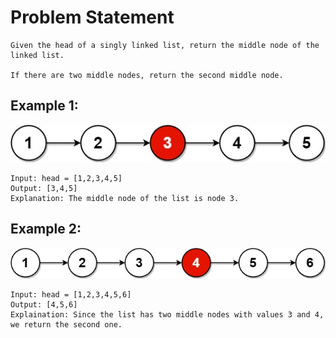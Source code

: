 # Problem Statement
    Given the head of a singly linked list, return the middle node of the linked list.

    If there are two middle nodes, return the second middle node.


## Example 1:

![img1.jpeg](img1.jpeg)

    Input: head = [1,2,3,4,5]
    Output: [3,4,5]
    Explanation: The middle node of the list is node 3.

## Example 2:

![img2.jpeg](img2.jpeg)

    Input: head = [1,2,3,4,5,6]
    Output: [4,5,6]
    Explaination: Since the list has two middle nodes with values 3 and 4, we return the second one.